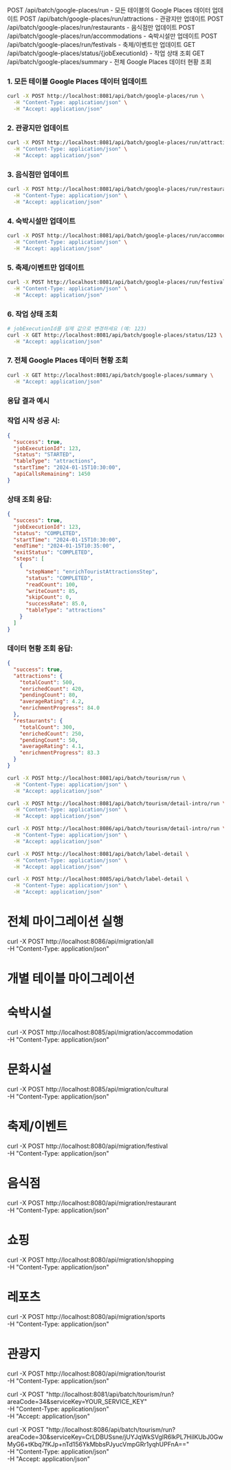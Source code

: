 POST /api/batch/google-places/run - 모든 테이블의 Google Places 데이터 업데이트
POST /api/batch/google-places/run/attractions - 관광지만 업데이트
POST /api/batch/google-places/run/restaurants - 음식점만 업데이트
POST /api/batch/google-places/run/accommodations - 숙박시설만 업데이트
POST /api/batch/google-places/run/festivals - 축제/이벤트만 업데이트
GET /api/batch/google-places/status/{jobExecutionId} - 작업 상태 조회
GET /api/batch/google-places/summary - 전체 Google Places 데이터 현황 조회


### 1. 모든 테이블 Google Places 데이터 업데이트

```bash
curl -X POST http://localhost:8081/api/batch/google-places/run \
  -H "Content-Type: application/json" \
  -H "Accept: application/json"
```

### 2. 관광지만 업데이트

```bash
curl -X POST http://localhost:8081/api/batch/google-places/run/attractions \
  -H "Content-Type: application/json" \
  -H "Accept: application/json"
```

### 3. 음식점만 업데이트

```bash
curl -X POST http://localhost:8081/api/batch/google-places/run/restaurants \
  -H "Content-Type: application/json" \
  -H "Accept: application/json"
```

### 4. 숙박시설만 업데이트

```bash
curl -X POST http://localhost:8081/api/batch/google-places/run/accommodations \
  -H "Content-Type: application/json" \
  -H "Accept: application/json"
```

### 5. 축제/이벤트만 업데이트

```bash
curl -X POST http://localhost:8081/api/batch/google-places/run/festivals \
  -H "Content-Type: application/json" \
  -H "Accept: application/json"
```

### 6. 작업 상태 조회

```bash
# jobExecutionId를 실제 값으로 변경하세요 (예: 123)
curl -X GET http://localhost:8081/api/batch/google-places/status/123 \
  -H "Accept: application/json"
```

### 7. 전체 Google Places 데이터 현황 조회

```bash
curl -X GET http://localhost:8081/api/batch/google-places/summary \
  -H "Accept: application/json"
```

### 응답 결과 예시

### 작업 시작 성공 시:
```json
{
  "success": true,
  "jobExecutionId": 123,
  "status": "STARTED",
  "tableType": "attractions",
  "startTime": "2024-01-15T10:30:00",
  "apiCallsRemaining": 1450
}
```

### 상태 조회 응답:
```json
{
  "success": true,
  "jobExecutionId": 123,
  "status": "COMPLETED",
  "startTime": "2024-01-15T10:30:00",
  "endTime": "2024-01-15T10:35:00",
  "exitStatus": "COMPLETED",
  "steps": [
    {
      "stepName": "enrichTouristAttractionsStep",
      "status": "COMPLETED",
      "readCount": 100,
      "writeCount": 85,
      "skipCount": 0,
      "successRate": 85.0,
      "tableType": "attractions"
    }
  ]
}
```

### 데이터 현황 조회 응답:
```json
{
  "success": true,
  "attractions": {
    "totalCount": 500,
    "enrichedCount": 420,
    "pendingCount": 80,
    "averageRating": 4.2,
    "enrichmentProgress": 84.0
  },
  "restaurants": {
    "totalCount": 300,
    "enrichedCount": 250,
    "pendingCount": 50,
    "averageRating": 4.1,
    "enrichmentProgress": 83.3
  }
}
```


```bash
curl -X POST http://localhost:8081/api/batch/tourism/run \
  -H "Content-Type: application/json" \
  -H "Accept: application/json"
```

```bash
curl -X POST http://localhost:8081/api/batch/tourism/detail-intro/run \
  -H "Content-Type: application/json" \
  -H "Accept: application/json"
```

```bash
curl -X POST http://localhost:8086/api/batch/tourism/detail-intro/run \
  -H "Content-Type: application/json" \
  -H "Accept: application/json"
```

```bash
curl -X POST http://localhost:8081/api/batch/label-detail \
  -H "Content-Type: application/json" \
  -H "Accept: application/json"
```
```bash
curl -X POST http://localhost:8085/api/batch/label-detail \
  -H "Content-Type: application/json" \
  -H "Accept: application/json"
```


# 전체 마이그레이션 실행
curl -X POST http://localhost:8086/api/migration/all \
-H "Content-Type: application/json"

# 개별 테이블 마이그레이션
# 숙박시설
curl -X POST http://localhost:8085/api/migration/accommodation \
-H "Content-Type: application/json"

# 문화시설
curl -X POST http://localhost:8085/api/migration/cultural \
-H "Content-Type: application/json"

# 축제/이벤트
curl -X POST http://localhost:8080/api/migration/festival \
-H "Content-Type: application/json"

# 음식점
curl -X POST http://localhost:8080/api/migration/restaurant \
-H "Content-Type: application/json"

# 쇼핑
curl -X POST http://localhost:8080/api/migration/shopping \
-H "Content-Type: application/json"

# 레포츠
curl -X POST http://localhost:8080/api/migration/sports \
-H "Content-Type: application/json"

# 관광지
curl -X POST http://localhost:8080/api/migration/tourist \
-H "Content-Type: application/json"

curl -X POST "http://localhost:8081/api/batch/tourism/run?areaCode=34&serviceKey=YOUR_SERVICE_KEY" \
-H "Content-Type: application/json" \
-H "Accept: application/json"


curl -X POST "http://localhost:8086/api/batch/tourism/run?areaCode=30&serviceKey=CrLDBUSsne/jUYJqWkSVgIR6lkPL7HilKUbJ0GwMyG6+tKbq7fKJp+nTd156YkMbbsPJyucVmpGRr1yqhUPFnA==" \
-H "Content-Type: application/json" \
-H "Accept: application/json"